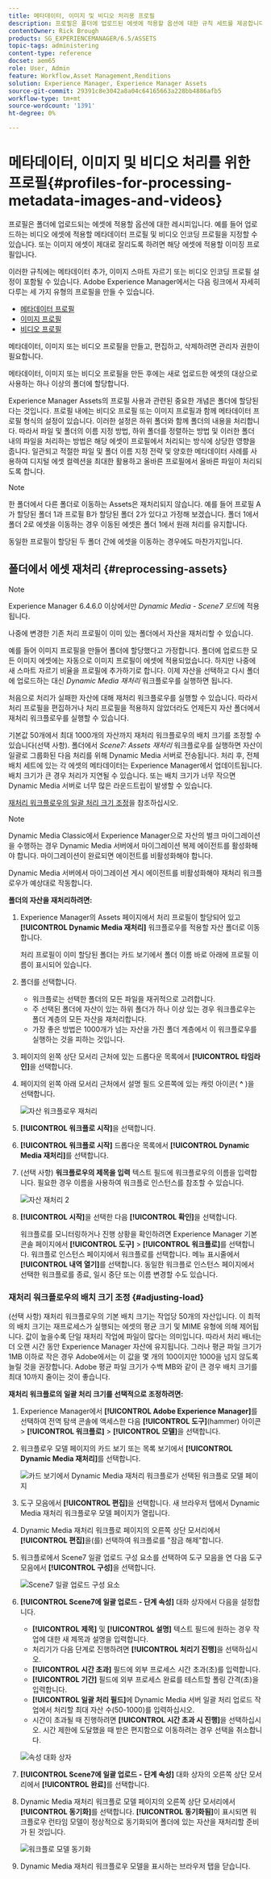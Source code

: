 ```yaml
---
title: 메타데이터, 이미지 및 비디오 처리용 프로필
description: 프로필은 폴더에 업로드된 에셋에 적용할 옵션에 대한 규칙 세트를 제공합니다. 업로드하는 비디오 자산에 적용할 메타데이터 프로필 및 비디오 인코딩 프로필을 지정합니다. 이미지 에셋의 경우 이미지 에셋을 제대로 자를 수 있도록 이미지 에셋에 적용할 이미징 프로필을 지정할 수도 있습니다.
contentOwner: Rick Brough
products: SG_EXPERIENCEMANAGER/6.5/ASSETS
topic-tags: administering
content-type: reference
docset: aem65
role: User, Admin
feature: Workflow,Asset Management,Renditions
solution: Experience Manager, Experience Manager Assets
source-git-commit: 29391c8e3042a8a04c64165663a228bb4886afb5
workflow-type: tm+mt
source-wordcount: '1391'
ht-degree: 0%

---
```


# 메타데이터, 이미지 및 비디오 처리를 위한 프로필{#profiles-for-processing-metadata-images-and-videos}

프로필은 폴더에 업로드되는 에셋에 적용할 옵션에 대한 레시피입니다. 예를 들어 업로드하는 비디오 에셋에 적용할 메타데이터 프로필 및 비디오 인코딩 프로필을 지정할 수 있습니다. 또는 이미지 에셋이 제대로 잘리도록 하려면 해당 에셋에 적용할 이미징 프로필입니다.

이러한 규칙에는 메타데이터 추가, 이미지 스마트 자르기 또는 비디오 인코딩 프로필 설정이 포함될 수 있습니다. Adobe Experience Manager에서는 다음 링크에서 자세히 다루는 세 가지 유형의 프로필을 만들 수 있습니다.

* [메타데이터 프로필](/help/assets/metadata-config.md#metadata-profiles)
* [이미지 프로필](/help/assets/image-profiles.md)
* [비디오 프로필](/help/assets/video-profiles.md)

메타데이터, 이미지 또는 비디오 프로필을 만들고, 편집하고, 삭제하려면 관리자 권한이 필요합니다.

메타데이터, 이미지 또는 비디오 프로필을 만든 후에는 새로 업로드한 에셋의 대상으로 사용하는 하나 이상의 폴더에 할당합니다.

Experience Manager Assets의 프로필 사용과 관련된 중요한 개념은 폴더에 할당된다는 것입니다. 프로필 내에는 비디오 프로필 또는 이미지 프로필과 함께 메타데이터 프로필 형식의 설정이 있습니다. 이러한 설정은 하위 폴더와 함께 폴더의 내용을 처리합니다. 따라서 파일 및 폴더의 이름 지정 방법, 하위 폴더를 정렬하는 방법 및 이러한 폴더 내의 파일을 처리하는 방법은 해당 에셋이 프로필에서 처리되는 방식에 상당한 영향을 줍니다.
일관되고 적절한 파일 및 폴더 이름 지정 전략 및 양호한 메타데이터 사례를 사용하여 디지털 에셋 컬렉션을 최대한 활용하고 올바른 프로필에서 올바른 파일이 처리되도록 합니다.

>[!NOTE]
>
>한 폴더에서 다른 폴더로 이동하는 Assets은 재처리되지 않습니다. 예를 들어 프로필 A가 할당된 폴더 1과 프로필 B가 할당된 폴더 2가 있다고 가정해 보겠습니다. 폴더 1에서 폴더 2로 에셋을 이동하는 경우 이동된 에셋은 폴더 1에서 원래 처리를 유지합니다.
>
>동일한 프로필이 할당된 두 폴더 간에 에셋을 이동하는 경우에도 마찬가지입니다.

## 폴더에서 에셋 재처리 {#reprocessing-assets}

>[!NOTE]
>
>Experience Manager 6.4.6.0 이상에서만 *Dynamic Media - Scene7 모드*&#x200B;에 적용됩니다.

나중에 변경한 기존 처리 프로필이 이미 있는 폴더에서 자산을 재처리할 수 있습니다.

예를 들어 이미지 프로필을 만들어 폴더에 할당했다고 가정합니다. 폴더에 업로드한 모든 이미지 에셋에는 자동으로 이미지 프로필이 에셋에 적용되었습니다. 하지만 나중에 새 스마트 자르기 비율을 프로필에 추가하기로 합니다. 이제 자산을 선택하고 다시 폴더에 업로드하는 대신 *Dynamic Media 재처리* <!-- *Scene7: Reprocess Assets* --> 워크플로우를 실행하면 됩니다.

처음으로 처리가 실패한 자산에 대해 재처리 워크플로우를 실행할 수 있습니다. 따라서 처리 프로필을 편집하거나 처리 프로필을 적용하지 않았더라도 언제든지 자산 폴더에서 재처리 워크플로우를 실행할 수 있습니다.

기본값 50개에서 최대 1000개의 자산까지 재처리 워크플로우의 배치 크기를 조정할 수 있습니다(선택 사항). 폴더에서 _Scene7: Assets 재처리_ 워크플로우를 실행하면 자산이 일괄로 그룹화된 다음 처리를 위해 Dynamic Media 서버로 전송됩니다. 처리 후, 전체 배치 세트에 있는 각 에셋의 메타데이터는 Experience Manager에서 업데이트됩니다. 배치 크기가 큰 경우 처리가 지연될 수 있습니다. 또는 배치 크기가 너무 작으면 Dynamic Media 서버로 너무 많은 라운드트립이 발생할 수 있습니다.

[재처리 워크플로우의 일괄 처리 크기 조정](#adjusting-load)을 참조하십시오.

>[!NOTE]
>
>Dynamic Media Classic에서 Experience Manager으로 자산의 벌크 마이그레이션을 수행하는 경우 Dynamic Media 서버에서 마이그레이션 복제 에이전트를 활성화해야 합니다. 마이그레이션이 완료되면 에이전트를 비활성화해야 합니다.
>
>Dynamic Media 서버에서 마이그레이션 게시 에이전트를 비활성화해야 재처리 워크플로우가 예상대로 작동합니다.

<!-- Batch size is the number of assets that are amalgamated into a single IPS (Dynamic Media's Image Production System) job. When you run the Dynamic Media Reprocess workflow, the job is triggered on IPS. The number of IPS jobs that are triggered is based on the total number of assets in the folder, divided by the batch size. For example, suppose you had a folder with 150 assets and a batch size of 50. In this case, three IPS jobs are triggered. The assets are updated when the entire batch size (50 in our example) is processed in IPS. The job then moves onto the next IPS job, and so on, until complete. If you increase the batch size, you may notice a longer delay with assets getting updated. -->

**폴더의 자산을 재처리하려면:**

1. Experience Manager의 Assets 페이지에서 처리 프로필이 할당되어 있고 **[!UICONTROL Dynamic Media 재처리]** 워크플로우를 적용할 자산 폴더로 이동합니다.

   처리 프로필이 이미 할당된 폴더는 카드 보기에서 폴더 이름 바로 아래에 프로필 이름이 표시되어 있습니다.

1. 폴더를 선택합니다.

   * 워크플로는 선택한 폴더의 모든 파일을 재귀적으로 고려합니다.
   * 주 선택된 폴더에 자산이 있는 하위 폴더가 하나 이상 있는 경우 워크플로우는 폴더 계층의 모든 자산을 재처리합니다.
   * 가장 좋은 방법은 1000개가 넘는 자산을 가진 폴더 계층에서 이 워크플로우를 실행하는 것을 피하는 것입니다.

1. 페이지의 왼쪽 상단 모서리 근처에 있는 드롭다운 목록에서 **[!UICONTROL 타임라인]**&#x200B;을 선택합니다.
1. 페이지의 왼쪽 아래 모서리 근처에서 설명 필드 오른쪽에 있는 캐럿 아이콘( **^** )을 선택합니다.

   ![자산 워크플로우 재처리](/help/assets/assets/reprocess-assets1.png)

1. **[!UICONTROL 워크플로 시작]**&#x200B;을 선택합니다.
1. **[!UICONTROL 워크플로 시작]** 드롭다운 목록에서 **[!UICONTROL Dynamic Media 재처리]**&#x200B;를 선택합니다.
1. (선택 사항) **워크플로우의 제목을 입력** 텍스트 필드에 워크플로우의 이름을 입력합니다. 필요한 경우 이름을 사용하여 워크플로 인스턴스를 참조할 수 있습니다.

   ![자산 재처리 2](/help/assets/assets/reprocess-assets2.png)

1. **[!UICONTROL 시작]**&#x200B;을 선택한 다음 **[!UICONTROL 확인]**&#x200B;을 선택합니다.

   워크플로를 모니터링하거나 진행 상황을 확인하려면 Experience Manager 기본 콘솔 페이지에서 **[!UICONTROL 도구]** > **[!UICONTROL 워크플로]**&#x200B;를 선택합니다. 워크플로 인스턴스 페이지에서 워크플로를 선택합니다. 메뉴 표시줄에서 **[!UICONTROL 내역 열기]**&#x200B;를 선택합니다. 동일한 워크플로 인스턴스 페이지에서 선택한 워크플로를 종료, 일시 중단 또는 이름 변경할 수도 있습니다.

### 재처리 워크플로우의 배치 크기 조정 {#adjusting-load}

(선택 사항) 재처리 워크플로우의 기본 배치 크기는 작업당 50개의 자산입니다. 이 최적의 배치 크기는 재프로세스가 실행되는 에셋의 평균 크기 및 MIME 유형에 의해 제어됩니다. 값이 높을수록 단일 재처리 작업에 파일이 많다는 의미입니다. 따라서 처리 배너는 더 오랜 시간 동안 Experience Manager 자산에 유지됩니다. 그러나 평균 파일 크기가 1MB 이하로 작은 경우 Adobe에서는 이 값을 몇 개의 100이지만 1000을 넘지 않도록 늘릴 것을 권장합니다. Adobe 평균 파일 크기가 수백 MB와 같이 큰 경우 배치 크기를 최대 10까지 줄이는 것이 좋습니다.

**재처리 워크플로의 일괄 처리 크기를 선택적으로 조정하려면:**

1. Experience Manager에서 **[!UICONTROL Adobe Experience Manager]**&#x200B;를 선택하여 전역 탐색 콘솔에 액세스한 다음 **[!UICONTROL 도구]**(hammer) 아이콘 > **[!UICONTROL 워크플로]** > **[!UICONTROL 모델]**&#x200B;을 선택합니다.
1. 워크플로우 모델 페이지의 카드 보기 또는 목록 보기에서 **[!UICONTROL Dynamic Media 재처리]**&#x200B;를 선택합니다.

   ![카드 보기에서 Dynamic Media 재처리 워크플로가 선택된 워크플로 모델 페이지](/help/assets/assets-dm/reprocess-assets7.png)

1. 도구 모음에서 **[!UICONTROL 편집]**&#x200B;을 선택합니다. 새 브라우저 탭에서 Dynamic Media 재처리 워크플로우 모델 페이지가 열립니다.
1. Dynamic Media 재처리 워크플로 페이지의 오른쪽 상단 모서리에서 **[!UICONTROL 편집]**&#x200B;을(를) 선택하여 워크플로를 &quot;잠금 해제&quot;합니다.
1. 워크플로에서 Scene7 일괄 업로드 구성 요소를 선택하여 도구 모음을 연 다음 도구 모음에서 **[!UICONTROL 구성]**&#x200B;을 선택합니다.

   ![Scene7 일괄 업로드 구성 요소](/help/assets/assets-dm/reprocess-assets8.png)

1. **[!UICONTROL Scene7에 일괄 업로드 - 단계 속성]** 대화 상자에서 다음을 설정합니다.
   * **[!UICONTROL 제목]** 및 **[!UICONTROL 설명]** 텍스트 필드에 원하는 경우 작업에 대한 새 제목과 설명을 입력합니다.
   * 처리기가 다음 단계로 진행하려면 **[!UICONTROL 처리기 진행]**&#x200B;을 선택하십시오.
   * **[!UICONTROL 시간 초과]** 필드에 외부 프로세스 시간 초과(초)를 입력합니다.
   * **[!UICONTROL 기간]** 필드에 외부 프로세스 완료를 테스트할 폴링 간격(초)을 입력합니다.
   * **[!UICONTROL 일괄 처리 필드]**&#x200B;에 Dynamic Media 서버 일괄 처리 업로드 작업에서 처리할 최대 자산 수(50-1000)를 입력하십시오.
   * 시간이 초과될 때 진행하려면 **[!UICONTROL 시간 초과 시 진행]**&#x200B;을 선택하십시오. 시간 제한에 도달했을 때 받은 편지함으로 이동하려는 경우 선택을 취소합니다.

   ![속성 대화 상자](/help/assets/assets-dm/reprocess-assets3.png)

1. **[!UICONTROL Scene7에 일괄 업로드 - 단계 속성]** 대화 상자의 오른쪽 상단 모서리에서 **[!UICONTROL 완료]**&#x200B;를 선택합니다.

1. Dynamic Media 재처리 워크플로 모델 페이지의 오른쪽 상단 모서리에서 **[!UICONTROL 동기화]**&#x200B;를 선택합니다. **[!UICONTROL 동기화됨]**&#x200B;이 표시되면 워크플로우 런타임 모델이 정상적으로 동기화되어 폴더에 있는 자산을 재처리할 준비가 된 것입니다.

   ![워크플로 모델 동기화](/help/assets/assets-dm/reprocess-assets1.png)

1. Dynamic Media 재처리 워크플로우 모델을 표시하는 브라우저 탭을 닫습니다.

<!--1. Return to the browser tab that has the open Workflow Models page, then press **Esc** to exit the selection.
1. In the upper-left corner of the page, select **[!UICONTROL Adobe Experience Manager]** to access the global navigation console, then select the **[!UICONTROL Tools]** (hammer) icon > **[!UICONTROL General > CRXDE Lite]**.
1. In the folder tree on the left side of the CRXDE Lite page, navigate to the following location:

   `/conf/global/settings/workflow/models/scene7_reprocess_assets/jcr:content/flow/reprocess/metaData`

   ![CRXDE Lite](/help/assets/assets/workflow-models9.png)

1. On the right side of the CRXDE Lite page, in the lower portion, enter the following name, type, and value in its respective field:
    * **[!UICONTROL Name]**: `reprocess-batch-size`
    * **[!UICONTROL Type]**: `Long`
    * **[!UICONTROL Value]**: enter a default value (50-1000) for the batch size
1. In the lower-right corner, select **[!UICONTROL Add]**. The new property appears as the following:

    ![Saving the new property](/help/assets/assets/workflow-models10.png)

1. On the menu bar of the CRXDE Lite page, select **[!UICONTROL Save All]**.
1. In the upper-left corner of the page, select **[!UICONTROL CRXDE Lite]** to return to the main Experience Manager console
1. Repeat steps 1-7 to re-synchronize the new batch size to the Dynamic Media Reprocess workflow model.-->
